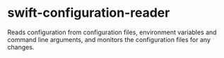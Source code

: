 # swift-configuration-reader

Reads configuration from configuration files, environment variables and command line arguments, and monitors the configuration files for any changes.
